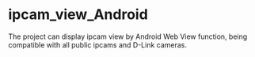 # ipcam_view_Android

The project can display ipcam view by Android Web View function, being compatible with all public ipcams and D-Link cameras.
